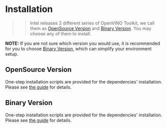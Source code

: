 
# Installation
>> Intel releases 2 different series of OpenVINO Toolkit, we call them as [OpenSource Version](https://github.com/opencv/dldt/) and [Binary Version](https://software.intel.com/en-us/openvino-toolkit). You may choose any of them to install.

**NOTE:** If you are not sure which version you would use, it is recommended for you to choose [Binary Version](https://software.intel.com/en-us/openvino-toolkit), which can simplify your environment setup.

## OpenSource Version
One-step installation scripts are provided for the dependencies' installation. Please see [the guide](https://github.com/RachelRen05/Openvino_readme/blob/master/doc/binary_version/BINARY_INSTALLATION.md) for details.

## Binary Version
One-step installation scripts are provided for the dependencies' installation. Please see [the guide](https://github.com/RachelRen05/Openvino_readme/blob/master/doc/binary_version/OPEN_SOURCE_INSTALLATION.md) for details.
